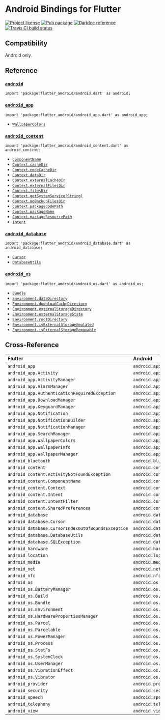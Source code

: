 Android Bindings for Flutter
============================

[![Project license](https://img.shields.io/badge/license-Public%20Domain-blue.svg)](https://unlicense.org)
[![Pub package](https://img.shields.io/pub/v/flutter_android.svg)](https://pub.dartlang.org/packages/flutter_android)
[![Dartdoc reference](https://img.shields.io/badge/dartdoc-reference-blue.svg)](https://pub.dartlang.org/documentation/flutter_android/latest/)
[![Travis CI build status](https://img.shields.io/travis/drydart/flutter_android/master.svg)](https://travis-ci.org/drydart/flutter_android)

Compatibility
-------------

Android only.

Reference
---------

### [`android`](https://pub.dartlang.org/documentation/flutter_android/latest/android/android-library.html)

    import 'package:flutter_android/android.dart' as android;

### [`android_app`](https://pub.dartlang.org/documentation/flutter_android/latest/android_app/android_app-library.html)

    import 'package:flutter_android/android_app.dart' as android_app;

- [`WallpaperColors`](https://pub.dartlang.org/documentation/flutter_android/latest/android_app/WallpaperColors-class.html)

### [`android_content`](https://pub.dartlang.org/documentation/flutter_android/latest/android_content/android_content-library.html)

    import 'package:flutter_android/android_content.dart' as android_content;

- [`ComponentName`](https://pub.dartlang.org/documentation/flutter_android/latest/android_content/ComponentName-class.html)
- [`Context.cacheDir`](https://pub.dartlang.org/documentation/flutter_android/latest/android_content/Context/cacheDir.html)
- [`Context.codeCacheDir`](https://pub.dartlang.org/documentation/flutter_android/latest/android_content/Context/codeCacheDir.html)
- [`Context.dataDir`](https://pub.dartlang.org/documentation/flutter_android/latest/android_content/Context/dataDir.html)
- [`Context.externalCacheDir`](https://pub.dartlang.org/documentation/flutter_android/latest/android_content/Context/externalCacheDir.html)
- [`Context.externalFilesDir`](https://pub.dartlang.org/documentation/flutter_android/latest/android_content/Context/externalFilesDir.html)
- [`Context.filesDir`](https://pub.dartlang.org/documentation/flutter_android/latest/android_content/Context/filesDir.html)
- [`Context.getSystemService(String)`](https://pub.dartlang.org/documentation/flutter_android/latest/android_content/Context/getSystemService.html)
- [`Context.noBackupFilesDir`](https://pub.dartlang.org/documentation/flutter_android/latest/android_content/Context/noBackupFilesDir.html)
- [`Context.packageCodePath`](https://pub.dartlang.org/documentation/flutter_android/latest/android_content/Context/packageCodePath.html)
- [`Context.packageName`](https://pub.dartlang.org/documentation/flutter_android/latest/android_content/Context/packageName.html)
- [`Context.packageResourcePath`](https://pub.dartlang.org/documentation/flutter_android/latest/android_content/Context/packageResourcePath.html)
- [`Intent`](https://pub.dartlang.org/documentation/flutter_android/latest/android_content/Intent-class.html)

### [`android_database`](https://pub.dartlang.org/documentation/flutter_android/latest/android_database/android_database-library.html)

    import 'package:flutter_android/android_database.dart' as android_database;

- [`Cursor`](https://pub.dartlang.org/documentation/flutter_android/latest/android_database/Cursor-class.html)
- [`DatabaseUtils`](https://pub.dartlang.org/documentation/flutter_android/latest/android_database/DatabaseUtils-class.html)

### [`android_os`](https://pub.dartlang.org/documentation/flutter_android/latest/android_os/android_os-library.html)

    import 'package:flutter_android/android_os.dart' as android_os;

- [`Bundle`](https://pub.dartlang.org/documentation/flutter_android/latest/android_os/Bundle-class.html)
- [`Environment.dataDirectory`](https://pub.dartlang.org/documentation/flutter_android/latest/android_os/Environment/dataDirectory.html)
- [`Environment.downloadCacheDirectory`](https://pub.dartlang.org/documentation/flutter_android/latest/android_os/Environment/downloadCacheDirectory.html)
- [`Environment.externalStorageDirectory`](https://pub.dartlang.org/documentation/flutter_android/latest/android_os/Environment/externalStorageDirectory.html)
- [`Environment.externalStorageState`](https://pub.dartlang.org/documentation/flutter_android/latest/android_os/Environment/externalStorageState.html)
- [`Environment.rootDirectory`](https://pub.dartlang.org/documentation/flutter_android/latest/android_os/Environment/rootDirectory.html)
- [`Environment.isExternalStorageEmulated`](https://pub.dartlang.org/documentation/flutter_android/latest/android_os/Environment/isExternalStorageEmulated.html)
- [`Environment.isExternalStorageRemovable`](https://pub.dartlang.org/documentation/flutter_android/latest/android_os/Environment/isExternalStorageRemovable.html)

Cross-Reference
---------------

| Flutter | Android |
| :--- | :--- |
| `android_app` | `android.app` |
| `android_app.Activity` | `android.app.Activity` |
| `android_app.ActivityManager` | `android.app.ActivityManager` |
| `android_app.AlarmManager` | `android.app.AlarmManager` |
| `android_app.AuthenticationRequiredException` | `android.app.AuthenticationRequiredException` |
| `android_app.DownloadManager` | `android.app.DownloadManager` |
| `android_app.KeyguardManager` | `android.app.KeyguardManager` |
| `android_app.Notification` | `android.app.Notification` |
| `android_app.NotificationBuilder` | `android.app.Notification.Builder` |
| `android_app.NotificationManager` | `android.app.NotificationManager` |
| `android_app.SearchManager` | `android.app.SearchManager` |
| `android_app.WallpaperColors` | `android.app.WallpaperColors` |
| `android_app.WallpaperInfo` | `android.app.WallpaperInfo` |
| `android_app.WallpaperManager` | `android.app.WallpaperManager` |
| `android_bluetooth` | `android.bluetooth` |
| `android_content` | `android.content` |
| `android_content.ActivityNotFoundException` | `android.content.ActivityNotFoundException` |
| `android_content.ComponentName` | `android.content.ComponentName` |
| `android_content.Context` | `android.content.Context` |
| `android_content.Intent` | `android.content.Intent` |
| `android_content.IntentFilter` | `android.content.IntentFilter` |
| `android_content.SharedPreferences` | `android.content.SharedPreferences` |
| `android_database` | `android.database` |
| `android_database.Cursor` | `android.database.Cursor` |
| `android_database.CursorIndexOutOfBoundsException` | `android.database.CursorIndexOutOfBoundsException` |
| `android_database.DatabaseUtils` | `android.database.DatabaseUtils` |
| `android_database.SQLException` | `android.database.SQLException` |
| `android_hardware` | `android.hardware` |
| `android_location` | `android.location` |
| `android_media` | `android.media` |
| `android_net` | `android.net` |
| `android_nfc` | `android.nfc` |
| `android_os` | `android.os` |
| `android_os.BatteryManager` | `android.os.BatteryManager` |
| `android_os.Build` | `android.os.Build` |
| `android_os.Bundle` | `android.os.Bundle` |
| `android_os.Environment` | `android.os.Environment` |
| `android_os.HardwarePropertiesManager` | `android.os.HardwarePropertiesManager` |
| `android_os.Parcel` | `android.os.Parcel` |
| `android_os.Parcelable` | `android.os.Parcelable` |
| `android_os.PowerManager` | `android.os.PowerManager` |
| `android_os.Process` | `android.os.Process` |
| `android_os.StatFs` | `android.os.StatFs` |
| `android_os.SystemClock` | `android.os.SystemClock` |
| `android_os.UserManager` | `android.os.UserManager` |
| `android_os.VibrationEffect` | `android.os.VibrationEffect` |
| `android_os.Vibrator` | `android.os.Vibrator` |
| `android_provider` | `android.provider` |
| `android_security` | `android.security` |
| `android_speech` | `android.speech` |
| `android_telephony` | `android.telephony` |
| `android_view` | `android.view` |
